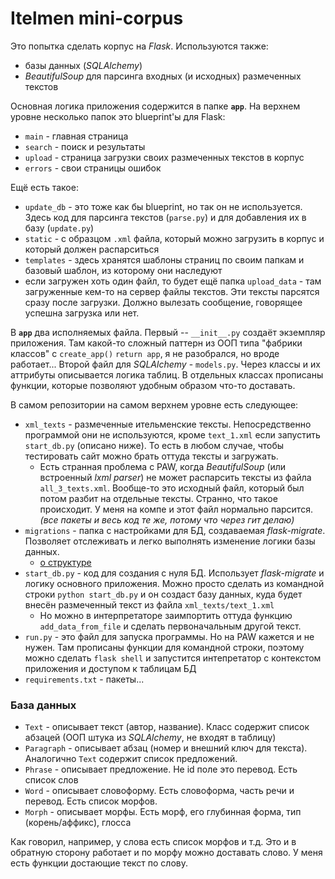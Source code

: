 # Itelmen mini-corpus

Это попытка сделать корпус на *Flask*.
Используются также:
* базы данных (*SQLAlchemy*)
* *BeautifulSoup* для парсинга входных (и исходных) размеченных текстов

Основная логика приложения содержится в папке **`app`**. На верхнем уровне несколько папок это blueprint'ы для Flask:
* `main` - главная страница 
* `search` - поиск и результаты
* `upload` - страница загрузки своих размеченных текстов в корпус
* `errors` - свои страницы ошибок

Ещё есть такое:
* `update_db` - это тоже как бы blueprint, но так он не используется.
Здесь код для парсинга текстов (`parse.py`) и для добавления их в базу (`update.py`)
* `static` - с образцом `.xml` файла, который можно загрузить в корпус
и который должен распарситься
* `templates` - здесь хранятся шаблоны страниц по своим папкам и базовый шаблон,
из которому они наследуют
* если загружен хоть один файл, то будет ещё папка `upload_data` - там
загруженные кем-то на сервер файлы текстов. Эти тексты парсятся сразу после
загрузки. Должно вылезать сообщение, говорящее успешна загрузка или нет.

В **`app`** два исполняемых файла. Первый -- `__init__.py` создаёт экземпляр
приложения. Там какой-то сложный паттерн из ООП типа "фабрики классов" с `create_app()`
`return app`, я не разобрался, но вроде работает...
Второй файл для *SQLAlchemy* - `models.py`.
Через классы и их аттрибуты описывается логика таблиц.
В отдельных классах прописаны функции, которые
позволяют удобным образом что-то доставать.


В самом репозитории на самом верхнем уровне есть следующее:
* `xml_texts` - размеченные ительменские тексты.
Непосредственно программой они не используются, кроме `text_1.xml` если
запустить `start_db.py` (описано ниже). То есть в любом случае, чтобы тестировать
сайт можно брать оттуда тексты и загружать.
    * Есть странная проблема с PAW, когда *BeautifulSoup* (или встроенный
    *lxml parser*) не может распарсить тексты из файла `all_3_texts.xml`.
    Вообще-то это исходный файл, который был потом разбит на отдельные тексты.
    Странно, что такое происходит. У меня на компе и этот файл нормально парсится.
    *(все пакеты и весь код те же, потому что через гит делаю)*
* `migrations` - папка с настройками для БД, создаваемая *flask-migrate*.
Позволяет отслеживать и легко выполнять изменение логики базы данных.
    * [о структуре](#база-данных)
* `start_db.py` - код для создания с нуля БД. Использует *flask-migrate* и 
логику основного приложения. Можно просто сделать из командной строки `python start_db.py`
и он создаст базу данных, куда будет внесён размеченный текст из файла  `xml_texts/text_1.xml`
    * Но можно в интерпретаторе заимпортить оттуда функцию
    `add_data_from_file` и сделать первоначальным другой текст.
* `run.py` - это файл для запуска программы. Но на PAW кажется и не нужен.
Там прописаны функции для командной строки, поэтому можно сделать
`flask shell` и запустится интепретатор с контекстом приложения и доступом к
таблицам БД
* `requirements.txt` - пакеты...


### База данных
* `Text` - описывает текст (автор, название). Класс содержит список абзацей
 (ООП штука из *SQLAlchemy*, не входят в таблицу)
* `Paragraph` - описывает абзац (номер и внешний ключ для текста).
Аналогично `Text` содержит список предложений.
* `Phrase` - описывает предложение. Не id поле это перевод. Есть список слов
* `Word` - описывает словоформу. Есть словоформа, часть речи и перевод.
Есть список морфов.
* `Morph` - описывает морфы. Есть морф, его глубинная форма, тип (корень/аффикс),
глосса

Как говорил, например, у слова есть список морфов и т.д.
Это и в обратную сторону работает и по морфу можно доставать слово.
У меня есть функции достающие текст по слову.
